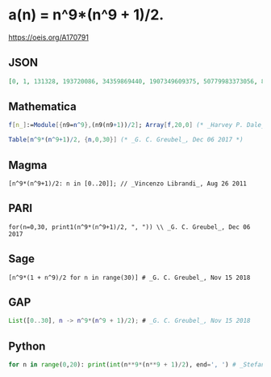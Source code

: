# a\(n\) \= n^9\*\(n^9 \+ 1\)/2\.
https://oeis.org/A170791
## JSON
```JSON
[0, 1, 131328, 193720086, 34359869440, 1907349609375, 50779983373056, 814206819132028, 9007199321849856, 75047317842209805, 500000000500000000, 2779958657925089586, 13311666643022512128, 56227703481280946251]
```
## Mathematica
```Mathematica
f[n_]:=Module[{n9=n^9},(n9(n9+1))/2]; Array[f,20,0] (* _Harvey P. Dale_, Nov 24 2012 *)
```
```Mathematica
Table[n^9*(n^9+1)/2, {n,0,30}] (* _G. C. Greubel_, Dec 06 2017 *)
```
## Magma
```Magma
[n^9*(n^9+1)/2: n in [0..20]]; // _Vincenzo Librandi_, Aug 26 2011
```
## PARI
```PARI
for(n=0,30, print1(n^9*(n^9+1)/2, ", ")) \\ _G. C. Greubel_, Dec 06 2017
```
## Sage
```Sage
[n^9*(1 + n^9)/2 for n in range(30)] # _G. C. Greubel_, Nov 15 2018
```
## GAP
```GAP
List([0..30], n -> n^9*(n^9 + 1)/2); # _G. C. Greubel_, Nov 15 2018
```
## Python
```Python
for n in range(0,20): print(int(n**9*(n**9 + 1)/2), end=', ') # _Stefano Spezia_, Nov 15 2018
```
